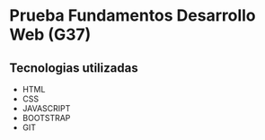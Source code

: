 # Prueba Fundamentos Desarrollo Web (G37)

## Tecnologias utilizadas

- HTML
- CSS
- JAVASCRIPT
- BOOTSTRAP
- GIT
